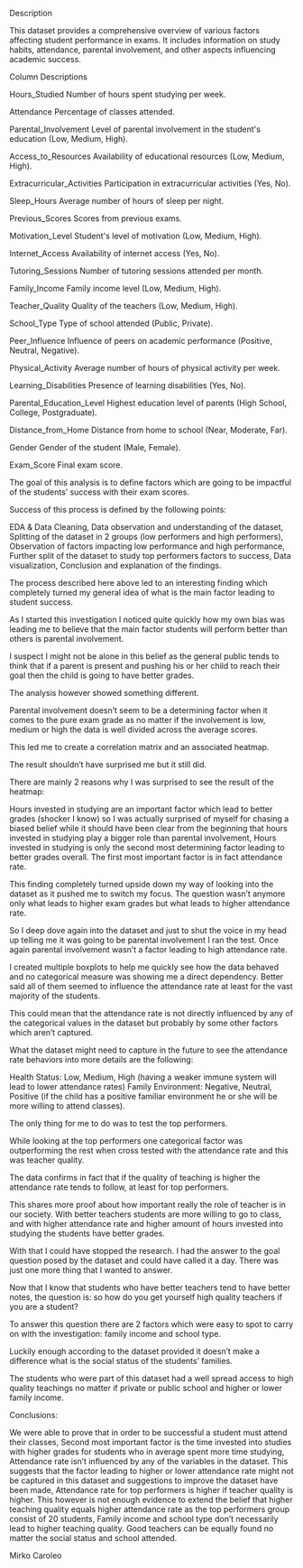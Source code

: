 Description

This dataset provides a comprehensive overview of various factors affecting student performance in exams. It includes information on study habits, attendance, parental involvement, and other aspects influencing academic success.

Column Descriptions

Hours_Studied
Number of hours spent studying per week.

Attendance
Percentage of classes attended.

Parental_Involvement
Level of parental involvement in the student's education (Low, Medium, High).

Access_to_Resources
Availability of educational resources (Low, Medium, High).

Extracurricular_Activities
Participation in extracurricular activities (Yes, No).

Sleep_Hours
Average number of hours of sleep per night.

Previous_Scores
Scores from previous exams.

Motivation_Level
Student's level of motivation (Low, Medium, High).

Internet_Access
Availability of internet access (Yes, No).

Tutoring_Sessions
Number of tutoring sessions attended per month.

Family_Income
Family income level (Low, Medium, High).

Teacher_Quality
Quality of the teachers (Low, Medium, High).

School_Type
Type of school attended (Public, Private).

Peer_Influence
Influence of peers on academic performance (Positive, Neutral, Negative).

Physical_Activity
Average number of hours of physical activity per week.

Learning_Disabilities
Presence of learning disabilities (Yes, No).

Parental_Education_Level
Highest education level of parents (High School, College, Postgraduate).

Distance_from_Home
Distance from home to school (Near, Moderate, Far).

Gender
Gender of the student (Male, Female).

Exam_Score
Final exam score.


The goal of this analysis is to define factors which are going to be impactful of the students’ success with their exam scores.

Success of this process is defined by the following points:

EDA & Data Cleaning,
Data observation and understanding of the dataset,
Splitting of the dataset in 2 groups (low performers and high performers),
Observation of factors impacting low performance and high performance,
Further split of the dataset to study top performers factors to success,
Data visualization,
Conclusion and explanation of the findings.

The process described here above led to an interesting finding which completely turned my general idea of what is the main factor leading to student success.

As I started this investigation I noticed quite quickly how my own bias was leading me to believe that the main factor students will perform better than others is parental involvement.

I suspect I might not be alone in this belief as the general public tends to think that if a parent is present and pushing his or her child to reach their goal then the child is going to have better grades.

The analysis however showed something different.

Parental involvement doesn’t seem to be a determining factor when it comes to the pure exam grade as no matter if the involvement is low, medium or high the data is well divided across the average scores.

This led me to create a correlation matrix and an associated heatmap.

The result shouldn’t have surprised me but it still did.

There are mainly 2 reasons why I was surprised to see the result of the heatmap:

Hours invested in studying are an important factor which lead to better grades (shocker I know) so I was actually surprised of myself for chasing a biased belief while it should have been clear from the beginning that hours invested in studying play a bigger role than parental involvement,
Hours invested in studying is only the second most determining factor leading to better grades overall. The first most important factor is in fact attendance rate.

This finding completely turned upside down my way of looking into the dataset as it pushed me to switch my focus.
The question wasn’t anymore only what leads to higher exam grades but what leads to higher attendance rate.

So I deep dove again into the dataset and just to shut the voice in my head up telling me it was going to be parental involvement I ran the test.
Once again parental involvement wasn’t a factor leading to high attendance rate.

I created multiple boxplots to help me quickly see how the data behaved and no categorical measure was showing me a direct dependency. Better said all of them seemed to influence the attendance rate at least for the vast majority of the students.

This could mean that the attendance rate is not directly influenced by any of the categorical values in the dataset but probably by some other factors which aren’t captured.

What the dataset might need to capture in the future to see the attendance rate behaviors into more details are the following:

Health Status: Low, Medium, High (having a weaker immune system will lead to lower attendance rates)
Family Environment: Negative, Neutral, Positive (if the child has a positive familiar environment he or she will be more willing to attend classes).

The only thing for me to do was to test the top performers.

While looking at the top performers one categorical factor was outperforming the rest when cross tested with the attendance rate and this was teacher quality.

The data confirms in fact that if the quality of teaching is higher the attendance rate tends to follow, at least for top performers.

This shares more proof about how important really the role of teacher is in our society.
With better teachers students are more willing to go to class, and with higher attendance rate and higher amount of hours invested into studying the students have better grades.

With that I could have stopped the research. I had the answer to the goal question posed by the dataset and could have called it a day.
There was just one more thing that I wanted to answer.

Now that I know that students who have better teachers tend to have better notes, the question is: so how do you get yourself high quality teachers if you are a student?

To answer this question there are 2 factors which were easy to spot to carry on with the investigation: family income and school type.

Luckily enough according to the dataset provided it doesn’t make a difference what is the social status of the students’ families.

The students who were part of this dataset had a well spread access to high quality teachings no matter if private or public school and higher or lower family income.

Conclusions:

We were able to prove that in order to be successful a student must attend their classes,
Second most important factor is the time invested into studies with higher grades for students who in average spent more time studying,
Attendance rate isn’t influenced by any of the variables in the dataset. This suggests that the factor leading to higher or lower attendance rate might not be captured in this dataset and suggestions to improve the dataset have been made,
Attendance rate for top performers is higher if teacher quality is higher. This however is not enough evidence to extend the belief that higher teaching quality equals higher attendance rate as the top performers group consist of 20 students,
Family income and school type don’t necessarily lead to higher teaching quality. Good teachers can be equally found no matter the social status and school attended.


Mirko Caroleo



